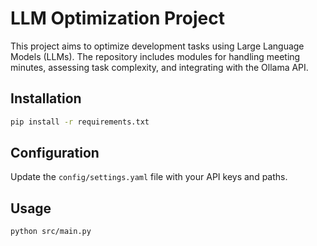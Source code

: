 # LLM Optimization Project

This project aims to optimize development tasks using Large Language Models (LLMs). The repository includes modules for handling meeting minutes, assessing task complexity, and integrating with the Ollama API.

## Installation

```bash
pip install -r requirements.txt
```

## Configuration

Update the `config/settings.yaml` file with your API keys and paths.

## Usage

```bash
python src/main.py
```
